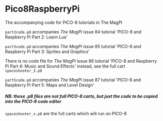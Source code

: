 # Pico8RaspberryPi
The accompanying code for PICO-8 tutorials in The MagPi

```part2code.p8``` accompanies *The MagPi* issue 84 tutorial 'PICO-8 and Raspberry Pi Part 2: Learn Lua'

```part3code.p8``` accompanies *The MagPi* issue 85 tutorial 'PICO-8 and Raspberry Pi Part 3: Sprites and Graphics'

There is no code file for *The MagPi* issue 86 tutorial 'PICO-8 and Raspberry Pi Part 4: Music and Sound Effects' instead, see the full cart ```spaceshooter_3.p8```

```part5code.p8``` accompanies *The MagPi* issue 87 tutorial 'PICO-8 and Raspberry Pi Part 5: Maps and Level Design'

##### NB: these .p8 files are not full PICO-8 carts, but just the code to be copied into the PICO-8 code editor

```spaceshooter_x.p8``` are the full carts which will run on PICO-8
